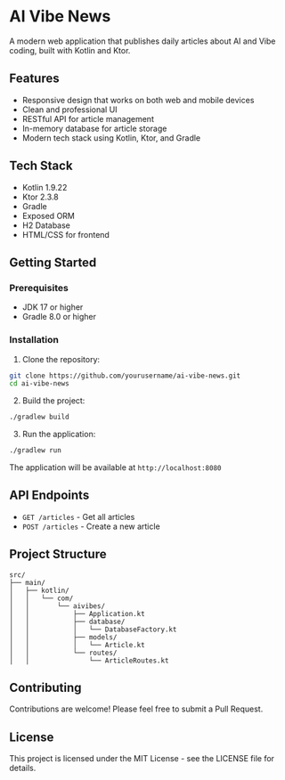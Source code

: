 # AI Vibe News

A modern web application that publishes daily articles about AI and Vibe coding, built with Kotlin and Ktor.

## Features

- Responsive design that works on both web and mobile devices
- Clean and professional UI
- RESTful API for article management
- In-memory database for article storage
- Modern tech stack using Kotlin, Ktor, and Gradle

## Tech Stack

- Kotlin 1.9.22
- Ktor 2.3.8
- Gradle
- Exposed ORM
- H2 Database
- HTML/CSS for frontend

## Getting Started

### Prerequisites

- JDK 17 or higher
- Gradle 8.0 or higher

### Installation

1. Clone the repository:
```bash
git clone https://github.com/yourusername/ai-vibe-news.git
cd ai-vibe-news
```

2. Build the project:
```bash
./gradlew build
```

3. Run the application:
```bash
./gradlew run
```

The application will be available at `http://localhost:8080`

## API Endpoints

- `GET /articles` - Get all articles
- `POST /articles` - Create a new article

## Project Structure

```
src/
├── main/
│   ├── kotlin/
│   │   └── com/
│   │       └── aivibes/
│   │           ├── Application.kt
│   │           ├── database/
│   │           │   └── DatabaseFactory.kt
│   │           ├── models/
│   │           │   └── Article.kt
│   │           └── routes/
│   │               └── ArticleRoutes.kt
```

## Contributing

Contributions are welcome! Please feel free to submit a Pull Request.

## License

This project is licensed under the MIT License - see the LICENSE file for details. 